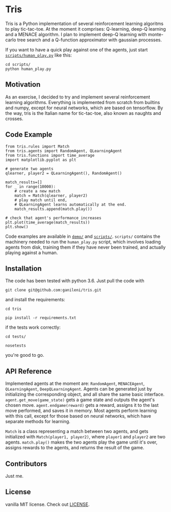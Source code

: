# Tris

Tris is a Python implementation of several reinforcement learning algoritms to play tic-tac-toe. At the moment it comprises: Q-learning, deep-Q learning and a MENACE algorithm. I plan to implement deep-Q learning with monte-carlo tree search and a Q-function approximator with gaussian processes.

If you want to have a quick play against one of the agents, just start [`scripts/human_play.py`](scripts/human_play.py) like this:
```
cd scripts/
python human_play.py
```

## Motivation

As an exercise, I decided to try and implement several reinforcement learning algorithms. Everything is implemented from scratch from builtins and numpy, except for neural networks, which are based on tensorflow. By the way, tris is the Italian name for tic-tac-toe, also known as naughts and crosses.


## Code Example
```
from tris.rules import Match
from tris.agents import RandomAgent, QLearningAgent
from tris.functions import time_average
import matplotlib.pyplot as plt

# generate two agents
qlearner, player2 = QLearningAgent(), RandomAgent()

match_results=[]
for _ in range(10000):
    # create a new match
    match = Match(qlearner, player2)
    # play match until end,
    # QLearningAgent learns automatically at the end.
    match_results.append(match.play())

# check that agent's performance increases
plt.plot(time_average(match_results))
plt.show()
```
 
Code examples are available in [`demo/`](demo/) and [`scripts/`](scripts/). `scripts/` contains the machinery needed to run the `human_play.py` script, which involves loading agents from disk, training them if they have never been trained, and actually playing against a human.

## Installation

The code has been tested with python 3.6.
Just pull the code with

`git clone git@github.com:ganileni/tris.git`

and install the requirements:

`cd tris`

`pip install -r requirements.txt`

if the tests work correctly:

`cd tests/`

`nosetests`

you're good to go.

## API Reference

Implemented agents at the moment are:
`RandomAgent`, `MENACEAgent`, `QLearningAgent`, `DeepQLearningAgent`.
Agents can be generated just by initializing the corresponding object, and all share the same basic interface.
`agent.get_move(game_state)` gets a game state and outputs the agent's chosen move. `agent.endgame(reward)` gets a reward, assigns it to the last move performed, and saves it in memory. Most agents perform learning with this call, except for those based on neural networks, which have separate methods for learning.

`Match` is a class representing a match between two agents, and gets initialized with `Match(player1, player2)`, where `player1` and `player2` are two agents. `match.play()` makes the two agents play the game until it's over, assigns rewards to the agents, and returns the result of the game. 

## Contributors

Just me.

## License

vanilla MIT license. Check out [LICENSE](LICENSE).
